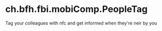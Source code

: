 ch.bfh.fbi.mobiComp.PeopleTag
=============================

Tag your colleagues with nfc and get informed when they're neir by you
